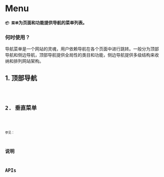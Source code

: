 # Menu

**`📦 菜单`为页面和功能提供导航的菜单列表。**

### 何时使用？

导航菜单是一个网站的灵魂，用户依赖导航在各个页面中进行跳转。一般分为顶部导航和侧边导航，顶部导航提供全局性的类目和功能，侧边导航提供多级结构来收纳和排列网站架构。

## 1. 顶部导航

<code src="./../../demo/menu/head-menu.demo.tsx"/>

## 2. 垂直菜单

<code src="./../../demo/menu/side-menu.demo.tsx"/>

参见：

## 说明

## APIs
